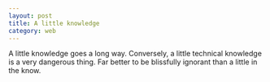 ```yaml
---
layout: post
title: A little knowledge
category: web
---
```


A little knowledge goes a long way. Conversely, a little technical knowledge is a very dangerous thing. Far better to be blissfully ignorant than a little in the know.
